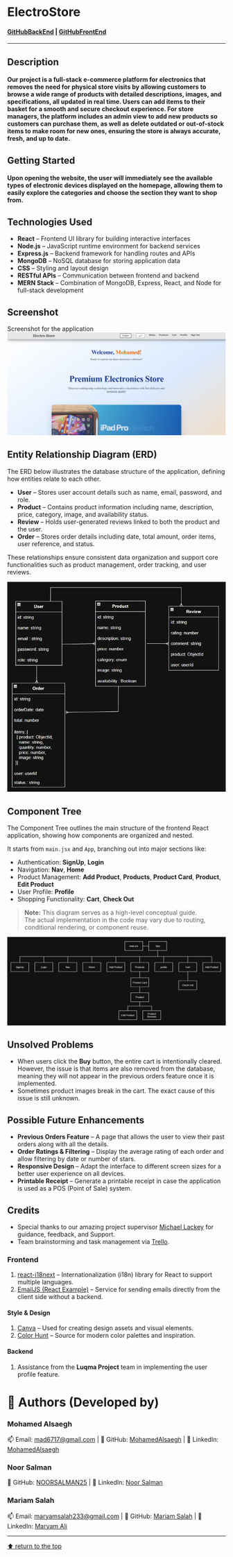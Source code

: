 # ElectroStore

#### [GitHubBackEnd](https://github.com/NOORSALMAN25/ElectroStore-backEnd) | [GitHubFrontEnd](https://github.com/NOORSALMAN25/ElectroStore-frontEnd)

---

## Description

#### Our project is a full-stack e-commerce platform for electronics that removes the need for physical store visits by allowing customers to browse a wide range of products with detailed descriptions, images, and specifications, all updated in real time. Users can add items to their basket for a smooth and secure checkout experience. For store managers, the platform includes an admin view to add new products so customers can purchase them, as well as delete outdated or out-of-stock items to make room for new ones, ensuring the store is always accurate, fresh, and up to date.

## Getting Started

#### Upon opening the website, the user will immediately see the available types of electronic devices displayed on the homepage, allowing them to easily explore the categories and choose the section they want to shop from.

## Technologies Used

- **React** – Frontend UI library for building interactive interfaces
- **Node.js** – JavaScript runtime environment for backend services
- **Express.js** – Backend framework for handling routes and APIs
- **MongoDB** – NoSQL database for storing application data
- **CSS** – Styling and layout design
- **RESTful APIs** – Communication between frontend and backend
- **MERN Stack** – Combination of MongoDB, Express, React, and Node for full-stack development

## Screenshot

Screenshot for the application
![ERD](public/images/Screenshot.png)

## **Entity Relationship Diagram (ERD)**

The ERD below illustrates the database structure of the application, defining how entities relate to each other.

- **User** – Stores user account details such as name, email, password, and role.
- **Product** – Contains product information including name, description, price, category, image, and availability status.
- **Review** – Holds user-generated reviews linked to both the product and the user.
- **Order** – Stores order details including date, total amount, order items, user reference, and status.

These relationships ensure consistent data organization and support core functionalities such as product management, order tracking, and user reviews.

![ERD](public/images/ERD.png)

## **Component Tree**

The Component Tree outlines the main structure of the frontend React application, showing how components are organized and nested.

It starts from `main.jsx` and `App`, branching out into major sections like:

- Authentication: **SignUp**, **Login**
- Navigation: **Nav**, **Home**
- Product Management: **Add Product**, **Products**, **Product Card**, **Product**, **Edit Product**
- User Profile: **Profile**
- Shopping Functionality: **Cart**, **Check Out**

> **Note:** This diagram serves as a high-level conceptual guide.  
> The actual implementation in the code may vary due to routing, conditional rendering, or component reuse.

![Components Hierarchy ](public/images/ComponentsHierarchy.png)

## **Unsolved Problems**

- When users click the **Buy** button, the entire cart is intentionally cleared. However, the issue is that items are also removed from the database, meaning they will not appear in the previous orders feature once it is implemented.
- Sometimes product images break in the cart. The exact cause of this issue is still unknown.

## **Possible Future Enhancements**

- **Previous Orders Feature** – A page that allows the user to view their past orders along with all the details.
- **Order Ratings & Filtering** – Display the average rating of each order and allow filtering by date or number of stars.
- **Responsive Design** – Adapt the interface to different screen sizes for a better user experience on all devices.
- **Printable Receipt** – Generate a printable receipt in case the application is used as a POS (Point of Sale) system.

## **Credits**

- Special thanks to our amazing project supervisor [Michael Lackey](https://www.linkedin.com/in/michaelglackey/) for guidance, feedback, and Support.
- Team brainstorming and task management via [Trello](https://trello.com/).

### Frontend

1. [react-i18next](https://www.npmjs.com/package/react-i18next) – Internationalization (i18n) library for React to support multiple languages.
2. [EmailJS (React Example)](https://www.emailjs.com/docs/examples/reactjs/) – Service for sending emails directly from the client side without a backend.

#### Style & Design

1. [Canva](https://www.canva.com/) – Used for creating design assets and visual elements.
2. [Color Hunt](https://colorhunt.co/) – Source for modern color palettes and inspiration.

#### Backend

1. Assistance from the **Luqma Project** team in implementing the user profile feature.

# 👤 Authors (Developed by)

### Mohamed Alsaegh

📫 Email: [mad6717@gmail.com](mailto:mad6717@gmail.com) | 🔗 GitHub: [MohamedAlsaegh](https://github.com/MohamedAlsaegh) | 💼 LinkedIn: [MohamedAlsaegh](https://www.linkedin.com/in/mohamed-alsaegh-304ab31a3/)

### Noor Salman

🔗 GitHub: [NOORSALMAN25](https://github.com/NOORSALMAN25) | 💼 LinkedIn: [Noor Salman
](https://www.linkedin.com/in/noorsalman10/)

### Mariam Salah

📫 Email: [maryamsalah233@gmail.com](mailto:maryamsalah233@gmail.com) | 🔗 GitHub: [Mariam Salah](https://github.com/maryamsali2) | 💼 LinkedIn: [Maryam Ali](https://www.linkedin.com/in/maryamsalahsaleh/)

---

[⬆ return to the top](#-Unsolved-Problems)
